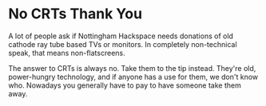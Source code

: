 # No CRTs Thank You

A lot of people ask if Nottingham Hackspace needs donations of old cathode ray tube based TVs or monitors. In completely non-technical speak, that means non-flatscreens.

The answer to CRTs is always no. Take them to the tip instead. They're old, power-hungry technology, and if anyone has a use for them, we don't know who. Nowadays you generally have to pay to have someone take them away.